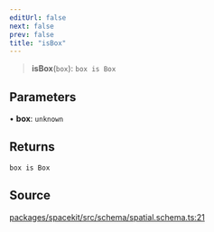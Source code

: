 ```yaml
---
editUrl: false
next: false
prev: false
title: "isBox"
---
```


> **isBox**(`box`): `box is Box`

## Parameters

• **box**: `unknown`

## Returns

`box is Box`

## Source

[packages/spacekit/src/schema/spatial.schema.ts:21](https://github.com/nodenogg-in/alpha-p2p/blob/a4d5eff/packages/spacekit/src/schema/spatial.schema.ts#L21)
